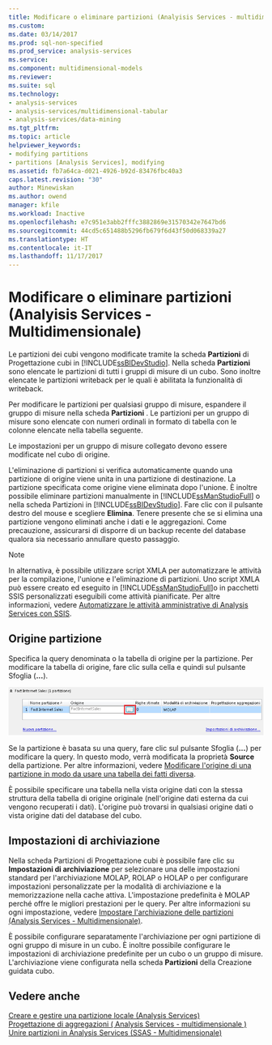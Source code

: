 ```yaml
---
title: Modificare o eliminare partizioni (Analyisis Services - multidimensionale) | Documenti Microsoft
ms.custom: 
ms.date: 03/14/2017
ms.prod: sql-non-specified
ms.prod_service: analysis-services
ms.service: 
ms.component: multidimensional-models
ms.reviewer: 
ms.suite: sql
ms.technology:
- analysis-services
- analysis-services/multidimensional-tabular
- analysis-services/data-mining
ms.tgt_pltfrm: 
ms.topic: article
helpviewer_keywords:
- modifying partitions
- partitions [Analysis Services], modifying
ms.assetid: fb7a64ca-d021-4926-b92d-83476fbc40a3
caps.latest.revision: "30"
author: Minewiskan
ms.author: owend
manager: kfile
ms.workload: Inactive
ms.openlocfilehash: e7c951e3abb2fffc3882869e31570342e7647bd6
ms.sourcegitcommit: 44cd5c651488b5296fb679f6d43f50d068339a27
ms.translationtype: HT
ms.contentlocale: it-IT
ms.lasthandoff: 11/17/2017
---
```

# <a name="edit-or-delete-partitions-analyisis-services---multidimensional"></a>Modificare o eliminare partizioni (Analyisis Services - Multidimensionale)
  Le partizioni dei cubi vengono modificate tramite la scheda **Partizioni** di Progettazione cubi in [!INCLUDE[ssBIDevStudio](../../includes/ssbidevstudio-md.md)]. Nella scheda **Partizioni** sono elencate le partizioni di tutti i gruppi di misure di un cubo. Sono inoltre elencate le partizioni writeback per le quali è abilitata la funzionalità di writeback.  
  
 Per modificare le partizioni per qualsiasi gruppo di misure, espandere il gruppo di misure nella scheda **Partizioni** . Le partizioni per un gruppo di misure sono elencate con numeri ordinali in formato di tabella con le colonne elencate nella tabella seguente.  
  
 Le impostazioni per un gruppo di misure collegato devono essere modificate nel cubo di origine.  
  
 L'eliminazione di partizioni si verifica automaticamente quando una partizione di origine viene unita in una partizione di destinazione. La partizione specificata come origine viene eliminata dopo l'unione. È inoltre possibile eliminare partizioni manualmente in [!INCLUDE[ssManStudioFull](../../includes/ssmanstudiofull-md.md)] o nella scheda Partizioni in [!INCLUDE[ssBIDevStudio](../../includes/ssbidevstudio-md.md)]. Fare clic con il pulsante destro del mouse e scegliere **Elimina**. Tenere presente che se si elimina una partizione vengono eliminati anche i dati e le aggregazioni. Come precauzione, assicurarsi di disporre di un backup recente del database qualora sia necessario annullare questo passaggio.  
  
> [!NOTE]  
>  In alternativa, è possibile utilizzare script XMLA per automatizzare le attività per la compilazione, l'unione e l'eliminazione di partizioni. Uno script XMLA può essere creato ed eseguito in [!INCLUDE[ssManStudioFull](../../includes/ssmanstudiofull-md.md)]o in pacchetti SSIS personalizzati eseguibili come attività pianificate. Per altre informazioni, vedere [Automatizzare le attività amministrative di Analysis Services con SSIS](../../analysis-services/instances/automate-analysis-services-administrative-tasks-with-ssis.md).  
  
## <a name="partition-source"></a>Origine partizione  
 Specifica la query denominata o la tabella di origine per la partizione. Per modificare la tabella di origine, fare clic sulla cella e quindi sul pulsante Sfoglia (**...**).  
  
 ![Colonna di origine nel riquadro partizione](../../analysis-services/multidimensional-models/media/ssas-partitionsource.png "colonna di origine nel riquadro partizione")  
  
 Se la partizione è basata su una query, fare clic sul pulsante Sfoglia (**...**) per modificare la query. In questo modo, verrà modificata la proprietà **Source** della partizione. Per altre informazioni, vedere [Modificare l'origine di una partizione in modo da usare una tabella dei fatti diversa](../../analysis-services/multidimensional-models/change-a-partition-source-to-use-a-different-fact-table.md).  
  
 È possibile specificare una tabella nella vista origine dati con la stessa struttura della tabella di origine originale (nell'origine dati esterna da cui vengono recuperati i dati). L'origine può trovarsi in qualsiasi origine dati o vista origine dati del database del cubo.  
  
## <a name="storage-settings"></a>Impostazioni di archiviazione  
 Nella scheda Partizioni di Progettazione cubi è possibile fare clic su **Impostazioni di archiviazione** per selezionare una delle impostazioni standard per l'archiviazione MOLAP, ROLAP o HOLAP o per configurare impostazioni personalizzate per la modalità di archiviazione e la memorizzazione nella cache attiva. L'impostazione predefinita è MOLAP perché offre le migliori prestazioni per le query. Per altre informazioni su ogni impostazione, vedere [Impostare l'archiviazione delle partizioni &#40;Analysis Services - Multidimensionale&#41;](../../analysis-services/multidimensional-models/set-partition-storage-analysis-services-multidimensional.md).  
  
 È possibile configurare separatamente l'archiviazione per ogni partizione di ogni gruppo di misure in un cubo. È inoltre possibile configurare le impostazioni di archiviazione predefinite per un cubo o un gruppo di misure. L'archiviazione viene configurata nella scheda **Partizioni** della Creazione guidata cubo.  
  
## <a name="see-also"></a>Vedere anche  
 [Creare e gestire una partizione locale &#40;Analysis Services&#41;](../../analysis-services/multidimensional-models/create-and-manage-a-local-partition-analysis-services.md)   
 [Progettazione di aggregazioni &#40; Analysis Services - multidimensionale &#41;](../../analysis-services/multidimensional-models/designing-aggregations-analysis-services-multidimensional.md)   
 [Unire partizioni in Analysis Services &#40;SSAS - Multidimensionale&#41;](../../analysis-services/multidimensional-models/merge-partitions-in-analysis-services-ssas-multidimensional.md)  
  
  
